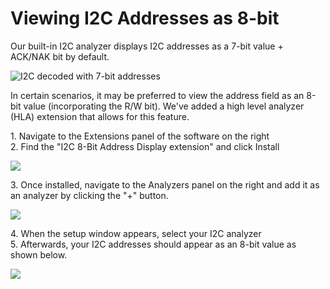 # Viewing I2C Addresses as 8-bit

Our built-in I2C analyzer displays I2C addresses as a 7-bit value + ACK/NAK bit by default.

![I2C decoded with 7-bit addresses](<../../.gitbook/assets/Screen Shot 2021-01-29 at 4.20.11 PM.png>)

In certain scenarios, it may be preferred to view the address field as an 8-bit value (incorporating the R/W bit).
We've added a high level analyzer (HLA) extension that allows for this feature.

1\. Navigate to the Extensions panel of the software on the right\
2\. Find the "I2C 8-Bit Address Display extension" and click Install

![](<../../.gitbook/assets/Screen Shot 2021-01-29 at 4.22.46 PM.png>)

3\. Once installed, navigate to the Analyzers panel on the right and add it as an analyzer by clicking the "+" button.

![](<../../.gitbook/assets/Screen Shot 2021-01-29 at 4.25.54 PM (1).png>)

4\. When the setup window appears, select your I2C analyzer\
5\. Afterwards, your I2C addresses should appear as an 8-bit value as shown below.

![](<../../.gitbook/assets/Screen Shot 2021-01-29 at 4.27.28 PM.png>)
